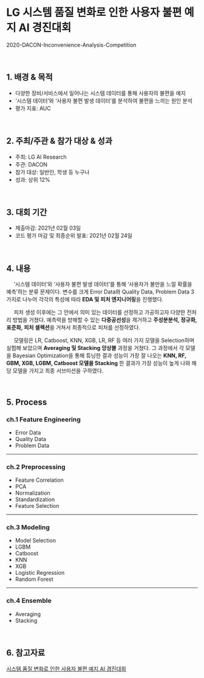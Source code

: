 # LG 시스템 품질 변화로 인한 사용자 불편 예지 AI 경진대회
2020-DACON-Inconvenience-Analysis-Competition 

<br/>

## 1. 배경 & 목적

- 다양한 장비/서비스에서 일어나는 시스템 데이터를 통해 사용자의 불편을 예지
- ‘시스템 데이터’와 ‘사용자 불편 발생 데이터’를 분석하여 불편을 느끼는 원인 분석
- 평가 지표: AUC

<br/>

## 2. 주최/주관 & 참가 대상 & 성과

- 주최: LG AI Research
- 주관: DACON
- 참가 대상: 일반인, 학생 등 누구나
- 성과: 상위 12%

<br/>

## 3. 대회 기간

- 제출마감: 2021년 02월 03일
- 코드 평가 마감 및 최종순위 발표: 2021년 02월 24일

<br/>

## 4. 내용

&nbsp;&nbsp;&nbsp;&nbsp; ‘시스템 데이터’와 ‘사용자 불편 발생 데이터’를 통해 ‘사용자가 불만을 느낄 확률을 예측’하는 분류 문제이다. 변수를 크게 Error Data와 Quality Data, Problem Data 3가지로 나누어 각각의 특성에 따라 **EDA 및 피처 엔지니어링**을 진행했다. 

&nbsp;&nbsp;&nbsp;&nbsp; 피처 생성 이후에는 그 안에서 의미 있는 데이터를 선정하고 가공하고자 다양한 전처리 방법을 거쳤다. 예측력을 방해할 수 있는 **다중공선성**을 제거하고 **주성분분석, 정규화, 표준화, 피처 셀렉션**을 거쳐서 최종적으로 피처를 선정하였다.

&nbsp;&nbsp;&nbsp;&nbsp; 모델링은 LR, Catboost, KNN, XGB, LR, RF 등 여러 가지 모델을 Selection하며 실험해 보았으며 **Averaging 및 Stacking 앙상블** 과정을 거쳤다. 그 과정에서 각 모델을 Bayesian Optimization을 통해 튜닝한 결과 성능이 가장 잘 나오는 **KNN, RF, GBM, XGB, LGBM, Catboost 모델을 Stacking** 한 결과가 가장 성능이 높게 나와 해당 모델을 가지고 최종 서브미션을 구하였다.

<br/>

## 5. Process

### ch.1 Feature Engineering

- Error Data
- Quality Data
- Problem Data

---

### ch.2 Preprocessing

- Feature Correlation
- PCA
- Normalization
- Standardization
- Feature Selection

---

### ch.3 Modeling

- Model Selection
- LGBM
- Catboost
- KNN
- XGB
- Logistic Regression
- Random Forest

---

### ch.4 Ensemble

- Averaging
- Stacking

<br/>

## 6. 참고자료

[시스템 품질 변화로 인한 사용자 불편 예지 AI 경진대회 ](https://dacon.io/competitions/official/235687/overview/description)
